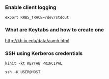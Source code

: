 ### Enable client logging
```
export KRB5_TRACE=/dev/stdout
```


### What are Keytabs and how to create one
http://kb.iu.edu/data/aumh.html

### SSH using Kerberos credentials
```
kinit -kt KEYTAB PRINCIPAL

ssh -K USER@HOST
```